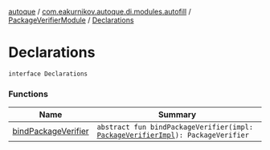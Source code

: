 [autoque](../../../index.md) / [com.eakurnikov.autoque.di.modules.autofill](../../index.md) / [PackageVerifierModule](../index.md) / [Declarations](./index.md)

# Declarations

`interface Declarations`

### Functions

| Name | Summary |
|---|---|
| [bindPackageVerifier](bind-package-verifier.md) | `abstract fun bindPackageVerifier(impl: `[`PackageVerifierImpl`](../../../com.eakurnikov.autoque.domain.autofill.packagename/-package-verifier-impl/index.md)`): PackageVerifier` |
